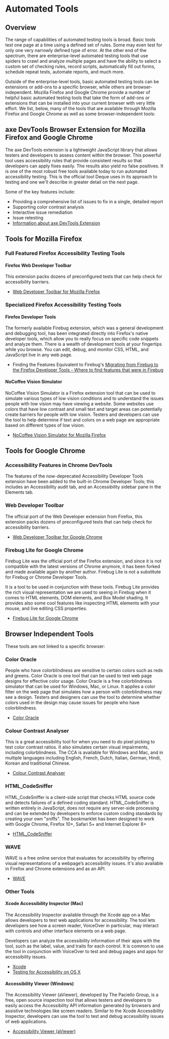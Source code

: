 # Automated Tools

## Overview

The range of capabilities of automated testing tools is broad. Basic tools test one page at a time using a defined set of rules. Some may even test for only one very narrowly defined type of error. At the other end of the spectrum, there are enterprise-level automated testing tools that use spiders to crawl and analyze multiple pages and have the ability to select a custom set of checking rules, record scripts, automatically fill out forms, schedule repeat tests, automate reports, and much more.

Outside of the enterprise-level tools, basic automated testing tools can be extensions or add-ons to a specific browser, while others are browser-independent. Mozilla Firefox and Google Chrome provide a number of helpful basic automated testing tools that take the form of add-ons or extensions that can be installed into your current browser with very little effort. We list, below, many of the tools that are available through Mozilla Firefox and Google Chrome as well as some browser-independent tools:

## axe DevTools Browser Extension for Mozilla Firefox and Google Chrome

The axe DevTools extension is a lightweight JavaScript library that allows testers and developers to assess content within the browser. This powerful tool uses accessibility rules that provide consistent results so that developers can apply fixes easily. The results also yield no false positives. It is one of the most robust free tools available today to run automated accessibility testing. This is the official tool Deque uses in its approach to testing and one we'll describe in greater detail on the next page.

Some of the key features include:

- Providing a comprehensive list of issues to fix in a single, detailed report
- Supporting color contrast analysis
- Interactive issue remediation
- Issue retesting
- [Information about axe DevTools Extension](http://www.deque.com/products/axe/)

## Tools for Mozilla Firefox

### Full Featured Firefox Accessibility Testing Tools

#### Firefox Web Developer Toolbar

This extension packs dozens of preconfigured tests that can help check for accessibility barriers.

- [Web Developer Toolbar for Mozilla Firefox](https://addons.mozilla.org/en-US/firefox/addon/web-developer/)

### Specialized Firefox Accessibility Testing Tools

#### Firefox Developer Tools

The formerly available Firebug extension, which was a general development and debugging tool, has been integrated directly into Firefox's native developer tools, which allow you to really focus on specific code snippets and analyze them. There is a wealth of development tools at your fingertips while you browse. You can edit, debug, and monitor CSS, HTML, and JavaScript live in any web page.

- Finding the Features Equivalent to Firebug's [Migrating from Firebug to the Firefox Developer Tools - Where to find features that were in Firebug](https://developer.mozilla.org/en-US/docs/Tools/Migrating_from_Firebug)

#### NoCoffee Vision Simulator

NoCoffee Vision Simulator is a Firefox extension tool that can be used to simulate various types of low vision conditions and to understand the issues people with low vision may have viewing a website. Some websites use colors that have low contrast and small text and target areas can potentially create barriers for people with low vision. Testers and developers can use the tool to help determine if text and colors on a web page are appropriate based on different types of low vision.

- [NoCoffee Vision Simulator for Mozilla Firefox](https://addons.mozilla.org/en-US/firefox/addon/nocoffee/)

## Tools for Google Chrome

### Accessibility Features in Chrome DevTools

The features of the now-deprecated Accessibility Developer Tools extension have been added to the built-in Chrome Developer Tools; this includes an Accessibility audit tab, and an Accessibility sidebar pane in the Elements tab.

### Web Developer Toolbar

The official port of the Web Developer extension from Firefox, this extension packs dozens of preconfigured tests that can help check for accessibility barriers.

- [Web Developer Toolbar for Google Chrome](https://chrome.google.com/webstore/detail/web-developer/bfbameneiokkgbdmiekhjnmfkcnldhhm)

### Firebug Lite for Google Chrome

Firebug Lite was the official port of the Firefox extension, and since it is not compatible with the latest versions of Chrome anymore, it has been forked and made available again by another author. Firebug Lite is not a substitute for Firebug or Chrome Developer Tools.

It is a tool to be used in conjunction with these tools. Firebug Lite provides the rich visual representation we are used to seeing in Firebug when it comes to HTML elements, DOM elements, and Box Model shading. It provides also some cool features like inspecting HTML elements with your mouse, and live editing CSS properties.

- [Firebug Lite for Google Chrome](https://chrome.google.com/webstore/detail/firebug-lite-for-google-c/ehemiojjcpldeipjhjkepfdaohajpbdo)

## Browser Independent Tools

These tools are not linked to a specific browser:

### Color Oracle

People who have colorblindness are sensitive to certain colors such as reds and greens. Color Oracle is one tool that can be used to test web page designs for effective color usage. Color Oracle is a free colorblindness simulator that can be used for Windows, Mac, or Linux. It applies a color filter on the web page that simulates how a person with colorblindness may see a design. Testers and designers can use the tool to determine whether colors used in the design may cause issues for people who have colorblindness.

- [Color Oracle](http://www.colororacle.org/)

### Colour Contrast Analyser

This is a great accessibility tool for when you need to do pixel picking to test color contrast ratios. It also simulates certain visual impairments, including colorblindness. The CCA is available for Windows and Mac, and in multiple languages including English, French, Dutch, Italian, German, Hindi, Korean and traditional Chinese.

- [Colour Contrast Analyser](https://www.paciellogroup.com/resources/contrastanalyser/)

### HTML_CodeSniffer

HTML_CodeSniffer is a client-side script that checks HTML source code and detects failures of a defined coding standard. HTML_CodeSniffer is written entirely in JavaScript, does not require any server-side processing and can be extended by developers to enforce custom coding standards by creating your own "sniffs". The bookmarklet has been designed to work with Google Chrome, Firefox 10+, Safari 5+ and Internet Explorer 8+

- [HTML_CodeSniffer](http://squizlabs.github.io/HTML_CodeSniffer/)

### WAVE

WAVE is a free online service that evaluates for accessibility by offering visual representations of a webpage’s accessibility issues. It's also available in Firefox and Chrome extensions and as an API.

- [WAVE](http://wave.webaim.org/)

### Other Tools

#### Xcode Accessibility Inspector (Mac)

The Accessibility Inspector available through the Xcode app on a Mac allows developers to test web applications for accessibility. The tool lets developers see how a screen reader, VoiceOver in particular, may interact with controls and other interface elements on a web page.

Developers can analyze the accessibility information of their apps with the tool, such as the label, value, and traits for each control. It is common to use the tool in conjunction with VoiceOver to test and debug pages and apps for accessibility issues.

- [Xcode](https://itunes.apple.com/us/app/xcode/id497799835?mt=12)
- [Testing for Accessibility on OS X](https://developer.apple.com/library/mac/documentation/Accessibility/Conceptual/AccessibilityMacOSX/OSXAXTestingApps.html)

#### Accessibility Viewer (Windows)

The Accessibility Viewer (aViewer), developed by The Paciello Group, is a free, open source inspection tool that allows testers and developers to easily access the Accessibility API information generated by browsers and assistive technologies like screen readers. Similar to the Xcode Accessibility Inspector, developers can use the tool to test and debug accessibility issues of web applications.

- [Accessibility Viewer (aViewer)](https://www.paciellogroup.com/resources/aviewer/)
